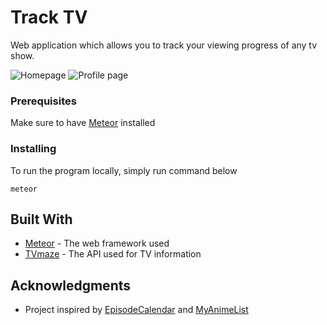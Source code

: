 # Track TV

Web application which allows you to track your viewing progress of any tv show.

![Homepage](https://i.imgur.com/S1SrEJv.gifv)
![Profile page](https://i.imgur.com/HbayTSu.png)

### Prerequisites

Make sure to have [Meteor](https://www.meteor.com/) installed

### Installing

To run the program locally, simply run command below 
```
meteor
```

## Built With

* [Meteor](https://www.meteor.com/) - The web framework used
* [TVmaze](http://www.tvmaze.com/api) - The API used for TV information

## Acknowledgments

* Project inspired by [EpisodeCalendar](https://episodecalendar.com) and [MyAnimeList](https://myanimelist.net/)

